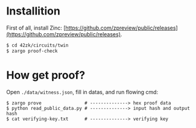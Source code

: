 # Installition

First of all, install Zinc: [https://github.com/zpreview/public/releases](https://github.com/zpreview/public/releases).

```sh
$ cd 42zk/circuits/twin
$ zargo proof-check
```

# How get proof?

Open `./data/witness.json`, fill in datas, and run flowing cmd:

```
$ zargo prove                # --------------> hex proof data
$ python read_public_data.py # --------------> input hash and output hash
$ cat verifying-key.txt      # --------------> verifying key
```
